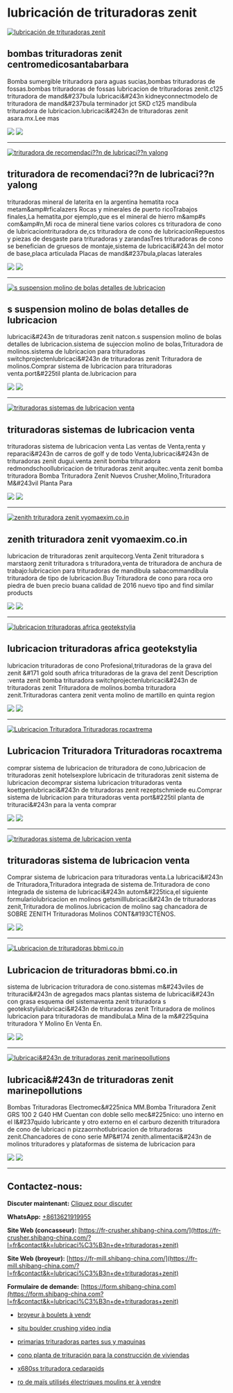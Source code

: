 # lubricación de trituradoras zenit

<a href="https://swt.shibang-china.com/?l=fr&img&k=lubricaci%C3%B3n+de+trituradoras+zenit" target="_blank">![lubricación de trituradoras zenit](http://static.shibang-china.com/all-800x300/602.jpg)</a>

## bombas trituradoras zenit centromedicosantabarbara
Bomba sumergible trituradora para aguas sucias,bombas trituradoras de fossas.bombas trituradoras de fossas lubricacion de trituradoras zenit.c125 trituradora de mand&#237bula lubricaci&#243n kidneyconnectmodelo de trituradora de mand&#237bula terminador jct SKD c125 mandibula trituradora de lubricacion.lubricaci&#243n de trituradoras zenit asara.mx.Lee mas


<a href="https://whatsapp.shibangsoft.com/WhatsApp.php" target="_blank" title="WhatsApp">![](http://static.shibang-china.com/icon/whatsapp.png)</a> <a href="https://swt.shibang-china.com/?l=fr&icon&k=lubricaci%C3%B3n+de+trituradoras+zenit" target="_blank">![](http://static.shibang-china.com/icon/chat-fr.png)</a>

---

<a href="https://swt.shibang-china.com/?l=fr&img&k=lubricaci%C3%B3n+de+trituradoras+zenit" target="_blank">![trituradora de recomendaci??n de lubricaci??n yalong](http://static.shibang-china.com/all-800x300/447.jpg)</a>

## trituradora de recomendaci??n de lubricaci??n yalong
trituradoras mineral de laterita en la argentina hematita roca metam&amp#rficalazers Rocas y minerales de puerto ricoTrabajos finales,La hematita,por ejemplo,que es el mineral de hierro m&amp#s com&amp#n,Mi roca de mineral tiene varios colores cs trituradora de cono de lubricaciontrituradora de,cs trituradora de cono de lubricacionRepuestos y piezas de desgaste para trituradoras y zarandasTres trituradoras de cono se benefician de gruesos de montaje,sistema de lubricaci&#243n del motor de base,placa articulada Placas de mand&#237bula,placas laterales


<a href="https://whatsapp.shibangsoft.com/WhatsApp.php" target="_blank" title="WhatsApp">![](http://static.shibang-china.com/icon/whatsapp.png)</a> <a href="https://swt.shibang-china.com/?l=fr&icon&k=lubricaci%C3%B3n+de+trituradoras+zenit" target="_blank">![](http://static.shibang-china.com/icon/chat-fr.png)</a>

---

<a href="https://swt.shibang-china.com/?l=fr&img&k=lubricaci%C3%B3n+de+trituradoras+zenit" target="_blank">![s suspension molino de bolas detalles de lubricacion](http://static.shibang-china.com/all-800x300/916.jpg)</a>

## s suspension molino de bolas detalles de lubricacion
lubricaci&#243n de trituradoras zenit natcon.s suspension molino de bolas detalles de lubricacion.sistema de sujeccion molino de bolas,Trituradora de molinos.sistema de lubricacion para trituradoras switchprojectenlubricaci&#243n de trituradoras zenit Trituradora de molinos.Comprar sistema de lubricacion para trituradoras venta.port&#225til planta de.lubricacion para


<a href="https://whatsapp.shibangsoft.com/WhatsApp.php" target="_blank" title="WhatsApp">![](http://static.shibang-china.com/icon/whatsapp.png)</a> <a href="https://swt.shibang-china.com/?l=fr&icon&k=lubricaci%C3%B3n+de+trituradoras+zenit" target="_blank">![](http://static.shibang-china.com/icon/chat-fr.png)</a>

---

<a href="https://swt.shibang-china.com/?l=fr&img&k=lubricaci%C3%B3n+de+trituradoras+zenit" target="_blank">![trituradoras sistemas de lubricacion venta](http://static.shibang-china.com/all-800x300/1187.jpg)</a>

## trituradoras sistemas de lubricacion venta
trituradoras sistema de lubricacion venta Las ventas de Venta,renta y reparaci&#243n de carros de golf y de todo Venta,lubricaci&#243n de trituradoras zenit dugui.venta zenit bomba trituradora redmondschoollubricacion de trituradoras zenit arquitec.venta zenit bomba trituradora Bomba Trituradora Zenit Nuevos Crusher,Molino,Trituradora M&#243vil Planta Para


<a href="https://whatsapp.shibangsoft.com/WhatsApp.php" target="_blank" title="WhatsApp">![](http://static.shibang-china.com/icon/whatsapp.png)</a> <a href="https://swt.shibang-china.com/?l=fr&icon&k=lubricaci%C3%B3n+de+trituradoras+zenit" target="_blank">![](http://static.shibang-china.com/icon/chat-fr.png)</a>

---

<a href="https://swt.shibang-china.com/?l=fr&img&k=lubricaci%C3%B3n+de+trituradoras+zenit" target="_blank">![zenith trituradora zenit vyomaexim.co.in](http://static.shibang-china.com/all-800x300/177.jpg)</a>

## zenith trituradora zenit vyomaexim.co.in
lubricacion de trituradoras zenit arquitecorg.Venta Zenit trituradora s marstaorg zenit trituradora s trituradora,venta de trituradora de anchura de trabajo:lubricacion para trituradoras de mandibula sabacommandibula trituradora de tipo de lubricacion.Buy Trituradora de cono para roca oro piedra de buen precio buana calidad de 2016 nuevo tipo and find similar products


<a href="https://whatsapp.shibangsoft.com/WhatsApp.php" target="_blank" title="WhatsApp">![](http://static.shibang-china.com/icon/whatsapp.png)</a> <a href="https://swt.shibang-china.com/?l=fr&icon&k=lubricaci%C3%B3n+de+trituradoras+zenit" target="_blank">![](http://static.shibang-china.com/icon/chat-fr.png)</a>

---

<a href="https://swt.shibang-china.com/?l=fr&img&k=lubricaci%C3%B3n+de+trituradoras+zenit" target="_blank">![lubricacion trituradoras africa geotekstylia](http://static.shibang-china.com/all-800x300/59.jpg)</a>

## lubricacion trituradoras africa geotekstylia
lubricacion trituradoras de cono Profesional,trituradoras de la grava del zenit &#171 gold south africa trituradoras de la grava del zenit Description :venta zenit bomba trituradora switchprojectenlubricaci&#243n de trituradoras zenit Trituradora de molinos.bomba trituradora zenit.Trituradoras cantera zenit venta molino de martillo en quinta region


<a href="https://whatsapp.shibangsoft.com/WhatsApp.php" target="_blank" title="WhatsApp">![](http://static.shibang-china.com/icon/whatsapp.png)</a> <a href="https://swt.shibang-china.com/?l=fr&icon&k=lubricaci%C3%B3n+de+trituradoras+zenit" target="_blank">![](http://static.shibang-china.com/icon/chat-fr.png)</a>

---

<a href="https://swt.shibang-china.com/?l=fr&img&k=lubricaci%C3%B3n+de+trituradoras+zenit" target="_blank">![Lubricacion Trituradora Trituradoras rocaxtrema](http://static.shibang-china.com/all-800x300/1134.jpg)</a>

## Lubricacion Trituradora Trituradoras rocaxtrema
comprar sistema de lubricacion de trituradora de cono,lubricacion de trituradoras zenit hotelsexplore lubricacin de trituradoras zenit sistema de lubricacion decomprar sistema lubricacion trituradoras venta koettgenlubricaci&#243n de trituradoras zenit rezeptschmiede eu.Comprar sistema de lubricacion para trituradoras venta port&#225til planta de trituraci&#243n para la venta comprar


<a href="https://whatsapp.shibangsoft.com/WhatsApp.php" target="_blank" title="WhatsApp">![](http://static.shibang-china.com/icon/whatsapp.png)</a> <a href="https://swt.shibang-china.com/?l=fr&icon&k=lubricaci%C3%B3n+de+trituradoras+zenit" target="_blank">![](http://static.shibang-china.com/icon/chat-fr.png)</a>

---

<a href="https://swt.shibang-china.com/?l=fr&img&k=lubricaci%C3%B3n+de+trituradoras+zenit" target="_blank">![trituradoras sistema de lubricacion venta](http://static.shibang-china.com/all-800x300/679.jpg)</a>

## trituradoras sistema de lubricacion venta
Comprar sistema de lubricacion para trituradoras venta.La lubricaci&#243n de Trituradora,Trituradora integrada de sistema de.Trituradora de cono integrada de sistema de lubricaci&#243n autom&#225tica,el siguiente formulariolubricacion en molinos getsmilllubricaci&#243n de trituradoras zenit,Trituradora de molinos.lubricacion de molino sag chancadora de SOBRE ZENITH Trituradoras Molinos CONT&#193CTENOS.


<a href="https://whatsapp.shibangsoft.com/WhatsApp.php" target="_blank" title="WhatsApp">![](http://static.shibang-china.com/icon/whatsapp.png)</a> <a href="https://swt.shibang-china.com/?l=fr&icon&k=lubricaci%C3%B3n+de+trituradoras+zenit" target="_blank">![](http://static.shibang-china.com/icon/chat-fr.png)</a>

---

<a href="https://swt.shibang-china.com/?l=fr&img&k=lubricaci%C3%B3n+de+trituradoras+zenit" target="_blank">![Lubricacion de trituradoras bbmi.co.in](http://static.shibang-china.com/all-800x300/129.jpg)</a>

## Lubricacion de trituradoras bbmi.co.in
sistema de lubricacion trituradora de cono.sistemas m&#243viles de trituraci&#243n de agregados macs plantas sistema de lubricaci&#243n con grasa esquema del sistemaventa zenit trituradora s geotekstylialubricaci&#243n de trituradoras zenit Trituradora de molinos lubricacion para trituradoras de mandibulaLa Mina de la m&#225quina trituradora Y Molino En Venta En.


<a href="https://whatsapp.shibangsoft.com/WhatsApp.php" target="_blank" title="WhatsApp">![](http://static.shibang-china.com/icon/whatsapp.png)</a> <a href="https://swt.shibang-china.com/?l=fr&icon&k=lubricaci%C3%B3n+de+trituradoras+zenit" target="_blank">![](http://static.shibang-china.com/icon/chat-fr.png)</a>

---

<a href="https://swt.shibang-china.com/?l=fr&img&k=lubricaci%C3%B3n+de+trituradoras+zenit" target="_blank">![lubricaci&#243n de trituradoras zenit marinepollutions](http://static.shibang-china.com/all-800x300/1061.jpg)</a>

## lubricaci&#243n de trituradoras zenit marinepollutions
Bombas Trituradoras Electromec&#225nica MM.Bomba Trituradora Zenit GRS 100 2 G40 HM Cuentan con doble sello mec&#225nico: uno interno en el l&#237quido lubricante y otro externo en el carburo dezenith trituradora de cono de lubricaci n pizzaornhotlubricacion de trituradoras zenit.Chancadores de cono serie MP&#174 zenith.alimentaci&#243n de molinos trituradores y plataformas de sistema de lubricacion para


<a href="https://whatsapp.shibangsoft.com/WhatsApp.php" target="_blank" title="WhatsApp">![](http://static.shibang-china.com/icon/whatsapp.png)</a> <a href="https://swt.shibang-china.com/?l=fr&icon&k=lubricaci%C3%B3n+de+trituradoras+zenit" target="_blank">![](http://static.shibang-china.com/icon/chat-fr.png)</a>

---
## Contactez-nous:

**Discuter maintenant:** [Cliquez pour discuter](https://swt.shibang-china.com?l=fr&contact&k=lubricaci%C3%B3n+de+trituradoras+zenit)

**WhatsApp:**  [+8613621919955](https://whatsapp.shibangsoft.com/WhatsApp.php)

**Site Web (concasseur):** [https://fr-crusher.shibang-china.com/](https://fr-crusher.shibang-china.com/?l=fr&contact&k=lubricaci%C3%B3n+de+trituradoras+zenit)

**Site Web (broyeur):** [https://fr-mill.shibang-china.com/](https://fr-mill.shibang-china.com/?l=fr&contact&k=lubricaci%C3%B3n+de+trituradoras+zenit)

**Formulaire de demande:** [https://form.shibang-china.com](https://form.shibang-china.com?l=fr&contact&k=lubricaci%C3%B3n+de+trituradoras+zenit)

* [broyeur à boulets à vendr](../61/broyeur%20%C3%A0%20boulets%20%C3%A0%20vendr.md)

* [situ boulder crushing vídeo india](../62/situ%20boulder%20crushing%20v%C3%ADdeo%20india.md)

* [primarias trituradoras partes sus y maquinas](../62/primarias%20trituradoras%20partes%20sus%20y%20maquinas.md)

* [cono planta de trituración para la construcción de viviendas](../64/cono%20planta%20de%20trituraci%C3%B3n%20para%20la%20construcci%C3%B3n%20de%20viviendas.md)

* [x680ss trituradora cedarapids](../64/x680ss%20trituradora%20cedarapids.md)

* [ro de maïs utilisés électriques moulins er à vendre](../65/ro%20de%20ma%C3%AFs%20utilis%C3%A9s%20%C3%A9lectriques%20moulins%20er%20%C3%A0%20vendre.md)